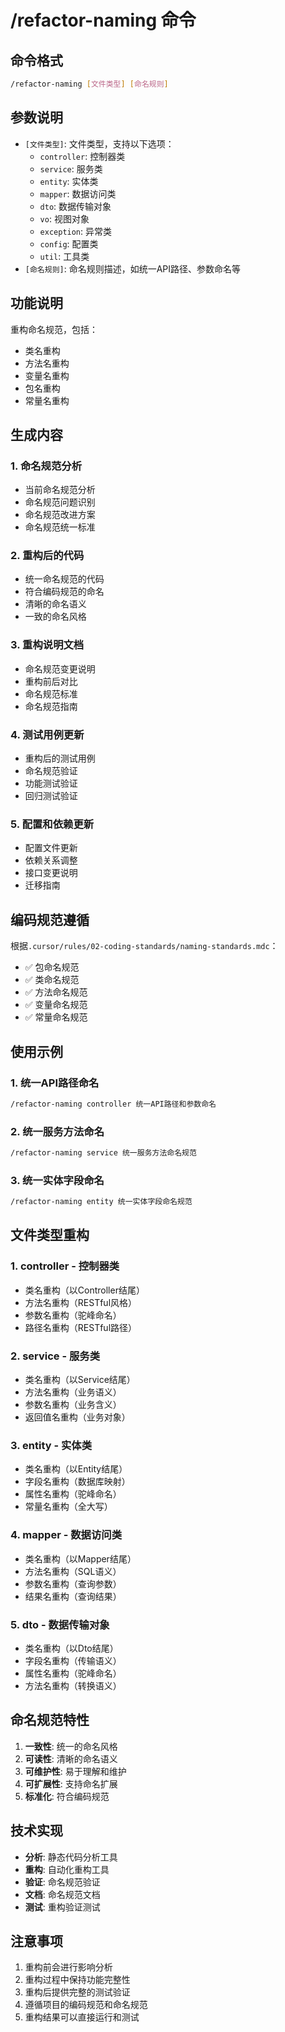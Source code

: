 # /refactor-naming 命令

## 命令格式
```bash
/refactor-naming [文件类型] [命名规则]
```

## 参数说明
- `[文件类型]`: 文件类型，支持以下选项：
  - `controller`: 控制器类
  - `service`: 服务类
  - `entity`: 实体类
  - `mapper`: 数据访问类
  - `dto`: 数据传输对象
  - `vo`: 视图对象
  - `exception`: 异常类
  - `config`: 配置类
  - `util`: 工具类
- `[命名规则]`: 命名规则描述，如统一API路径、参数命名等

## 功能说明
重构命名规范，包括：
- 类名重构
- 方法名重构
- 变量名重构
- 包名重构
- 常量名重构

## 生成内容

### 1. 命名规范分析
- 当前命名规范分析
- 命名规范问题识别
- 命名规范改进方案
- 命名规范统一标准

### 2. 重构后的代码
- 统一命名规范的代码
- 符合编码规范的命名
- 清晰的命名语义
- 一致的命名风格

### 3. 重构说明文档
- 命名规范变更说明
- 重构前后对比
- 命名规范标准
- 命名规范指南

### 4. 测试用例更新
- 重构后的测试用例
- 命名规范验证
- 功能测试验证
- 回归测试验证

### 5. 配置和依赖更新
- 配置文件更新
- 依赖关系调整
- 接口变更说明
- 迁移指南

## 编码规范遵循
根据`.cursor/rules/02-coding-standards/naming-standards.mdc`：
- ✅ 包命名规范
- ✅ 类命名规范
- ✅ 方法命名规范
- ✅ 变量命名规范
- ✅ 常量命名规范

## 使用示例

### 1. 统一API路径命名
```bash
/refactor-naming controller 统一API路径和参数命名
```

### 2. 统一服务方法命名
```bash
/refactor-naming service 统一服务方法命名规范
```

### 3. 统一实体字段命名
```bash
/refactor-naming entity 统一实体字段命名规范
```

## 文件类型重构

### 1. controller - 控制器类
- 类名重构（以Controller结尾）
- 方法名重构（RESTful风格）
- 参数名重构（驼峰命名）
- 路径名重构（RESTful路径）

### 2. service - 服务类
- 类名重构（以Service结尾）
- 方法名重构（业务语义）
- 参数名重构（业务含义）
- 返回值名重构（业务对象）

### 3. entity - 实体类
- 类名重构（以Entity结尾）
- 字段名重构（数据库映射）
- 属性名重构（驼峰命名）
- 常量名重构（全大写）

### 4. mapper - 数据访问类
- 类名重构（以Mapper结尾）
- 方法名重构（SQL语义）
- 参数名重构（查询参数）
- 结果名重构（查询结果）

### 5. dto - 数据传输对象
- 类名重构（以Dto结尾）
- 字段名重构（传输语义）
- 属性名重构（驼峰命名）
- 方法名重构（转换语义）

## 命名规范特性
1. **一致性**: 统一的命名风格
2. **可读性**: 清晰的命名语义
3. **可维护性**: 易于理解和维护
4. **可扩展性**: 支持命名扩展
5. **标准化**: 符合编码规范

## 技术实现
- **分析**: 静态代码分析工具
- **重构**: 自动化重构工具
- **验证**: 命名规范验证
- **文档**: 命名规范文档
- **测试**: 重构验证测试

## 注意事项
1. 重构前会进行影响分析
2. 重构过程中保持功能完整性
3. 重构后提供完整的测试验证
4. 遵循项目的编码规范和命名规范
5. 重构结果可以直接运行和测试
